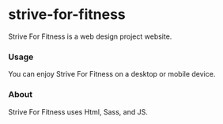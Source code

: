 # strive-for-fitness
Strive For Fitness is a web design project website.

### Usage
You can enjoy Strive For Fitness on a desktop or mobile device.

### About
Strive For Fitness uses Html, Sass, and JS.
